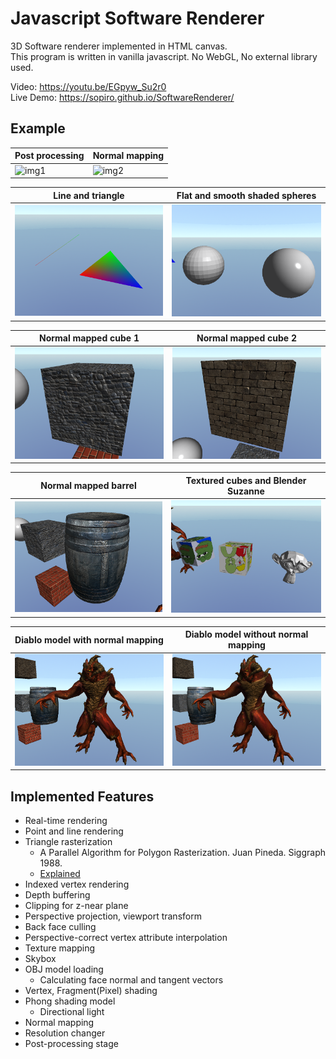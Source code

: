 # Javascript Software Renderer

3D Software renderer implemented in HTML canvas.  
This program is written in vanilla javascript. No WebGL, No external library used.

Video: https://youtu.be/EGpyw_Su2r0  
Live Demo: https://sopiro.github.io/SoftwareRenderer/

## Example

|Post processing|Normal mapping|
|--|--|
|![img1](.github/c5ba1f7.gif)|![img2](.github/0b3e605.gif)|

|Line and triangle| Flat and smooth shaded spheres|
|--|--|
|![img3](.github/1.png) |![img4](.github/2.png)|

|Normal mapped cube 1| Normal mapped cube 2|
|--|--|
|![img5](.github/3.png)|![img6](.github/4.png)|

|Normal mapped barrel| Textured cubes and Blender Suzanne|
|--|--|
|![img7](.github/6.png)|![img8](.github/8.png)|

|Diablo model with normal mapping| Diablo model without normal mapping|
|--|--|
|![img9](.github/diablo_nm.png)|![img10](.github/diablo.png)|

## Implemented Features
- Real-time rendering
- Point and line rendering
- Triangle rasterization
  - A Parallel Algorithm for Polygon Rasterization. Juan Pineda. Siggraph 1988.
  - [Explained](https://www.scratchapixel.com/lessons/3d-basic-rendering/rasterization-practical-implementation/rasterization-stage)
- Indexed vertex rendering
- Depth buffering
- Clipping for z-near plane
- Perspective projection, viewport transform
- Back face culling
- Perspective-correct vertex attribute interpolation
- Texture mapping
- Skybox
- OBJ model loading
  - Calculating face normal and tangent vectors
- Vertex, Fragment(Pixel) shading
- Phong shading model
  - Directional light
- Normal mapping
- Resolution changer
- Post-processing stage
